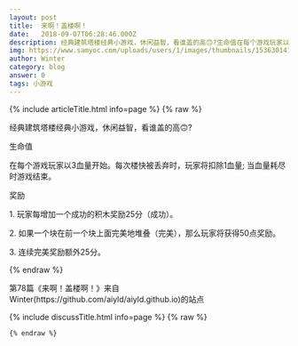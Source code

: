 ```yaml
---
layout: post
title:  来啊！盖楼啊！
date:   2018-09-07T06:28:46.000Z
description: 经典建筑塔楼经典小游戏，休闲益智，看谁盖的高🙃?生命值在每个游戏玩家以3血量开始。每次楼快被丢弃时，玩家将扣除1血量; 当血量耗尽时游戏结束。奖励1. 玩家每...
img: https://www.samyoc.com/uploads/users/1/images/thumbnails/1536301418149.png
author: Winter
category: blog
answer: 0
tags: 小游戏
---
```

<div class="article-root">
  <div class="article">
    {% include articleTitle.html info=page %}
    {% raw %}
    <div class="article-content"><p>经典建筑塔楼经典小游戏，休闲益智，看谁盖的高🙃?</p>

<p>生命值</p>

<p>在每个游戏玩家以3血量开始。每次楼快被丢弃时，玩家将扣除1血量; 当血量耗尽时游戏结束。</p>

<p>奖励</p>

<p>1. 玩家每增加一个成功的积木奖励25分（成功）。</p>

<p>2. 如果一个块在前一个块上面完美地堆叠（完美），那么玩家将获得50点奖励。</p>

<p>3. 连续完美奖励额外25分。</p>
</div>
    {% endraw %}
  </div>
  <p class="winter_mark">第78篇《来啊！盖楼啊！》来自Winter(https://github.com/aiyld/aiyld.github.io)的站点</p>
  <div class="discuss-wrapper">
    {% include discussTitle.html info=page %}
    {% raw %}
    
    {% endraw %}
  </div>
<div>
